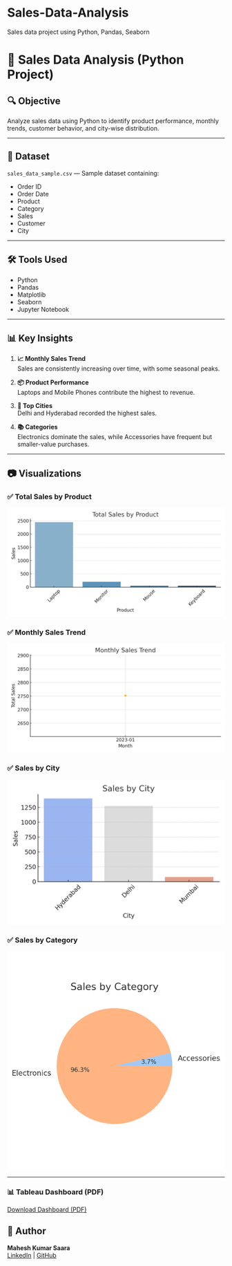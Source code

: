 # Sales-Data-Analysis
Sales data project using Python, Pandas, Seaborn
# 🛒 Sales Data Analysis (Python Project)

## 🔍 Objective
Analyze sales data using Python to identify product performance, monthly trends, customer behavior, and city-wise distribution.

---

## 📁 Dataset
`sales_data_sample.csv` — Sample dataset containing:
- Order ID
- Order Date
- Product
- Category
- Sales
- Customer
- City

---

## 🛠 Tools Used
- Python
- Pandas
- Matplotlib
- Seaborn
- Jupyter Notebook

---

## 📊 Key Insights

1. **📈 Monthly Sales Trend**  
   Sales are consistently increasing over time, with some seasonal peaks.

2. **📦 Product Performance**  
   Laptops and Mobile Phones contribute the highest to revenue.

3. **🌆 Top Cities**  
   Delhi and Hyderabad recorded the highest sales.

4. **📚 Categories**  
   Electronics dominate the sales, while Accessories have frequent but smaller-value purchases.

---

## 📷 Visualizations

### ✅ Total Sales by Product
![Sales by Product](screenshots/total_sales_by_product.png)

### ✅ Monthly Sales Trend
![Monthly Sales](screenshots/monthly_sales_trend.png)

### ✅ Sales by City
![City Sales](screenshots/sales_by_city.png)

### ✅ Sales by Category
![Category Sales](screenshots/sales_by_category.png)

---
### 📊 Tableau Dashboard (PDF)
[Download Dashboard (PDF)](https://github.com/maheshkumarsaara/Sales-Data-Analysis/blob/main/Sales%20Data%20Dashboard.pdf)

## 📌 Author
**Mahesh Kumar Saara**  
[LinkedIn](https://www.linkedin.com/in/mahesh-kumar-saara-0b476191/) | [GitHub](https://github.com/)  
